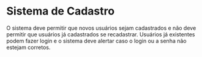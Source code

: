 # Sistema de Cadastro
O sistema deve permitir que novos usuários sejam cadastrados e não deve permitir
que usuários já cadastrados se recadastrar. Usuários já existentes podem fazer login e
o sistema deve alertar caso o login ou a senha não estejam corretos.

